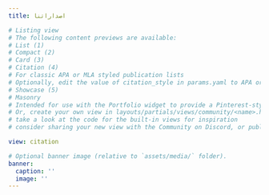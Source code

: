 ```yaml
---
title: اصداراتنا

# Listing view
# The following content previews are available:
# List (1)
# Compact (2)
# Card (3)
# Citation (4)
# For classic APA or MLA styled publication lists
# Optionally, edit the value of citation_style in params.yaml to APA or MLA
# Showcase (5)
# Masonry
# Intended for use with the Portfolio widget to provide a Pinterest-style layout
# Or, create your own view in layouts/partials/views/community/<name>.html (creating the folders) and reference it as view: community/<name> where <name> is a unique name for your view (with no spaces in the name)
# take a look at the code for the built-in views for inspiration
# consider sharing your new view with the Community on Discord, or publishing it as a Hugo Module

view: citation

# Optional banner image (relative to `assets/media/` folder).
banner:
  caption: ''
  image: ''
---
```

